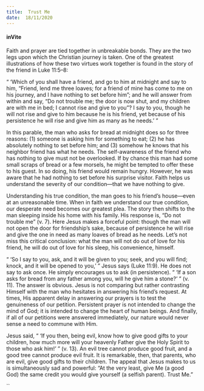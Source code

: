 ```yaml
---
title:  Trust Me
date:  18/11/2020
---
```


#### inVite

Faith and prayer are tied together in unbreakable bonds. They are the two legs upon which the Christian journey is taken. One of the greatest illustrations of how these two virtues work together is found in the story of the friend in Luke 11:5–8:

“ ‘Which of you shall have a friend, and go to him at midnight and say to him, “Friend, lend me three loaves; for a friend of mine has come to me on his journey, and I have nothing to set before him”;  and he will answer from within and say, “Do not trouble me; the door is now shut, and my children are with me in bed; I cannot rise and give to you”? I say to you, though he will not rise and give to him because he is his friend, yet because of his persistence he will rise and give him as many as he needs.’ ”

In this parable, the man who asks for bread at midnight does so for three reasons: (1) someone is asking him for something to eat; (2) he has absolutely nothing to set before him; and (3) somehow he knows that his neighbor friend has what he needs. The self-awareness of the friend who has nothing to give must not be overlooked. If by chance this man had some small scraps of bread or a few morsels, he might be tempted to offer these to his guest. In so doing, his friend would remain hungry. However, he was aware that he had nothing to set before his surprise visitor. Faith helps us understand the severity of our condition—that we have nothing to give.

Understanding his true condition, the man goes to his friend’s house—even at an unreasonable time. When in faith we understand our true condition, our desperate need becomes our greatest plea. The story then shifts to the man sleeping inside his home with his family. His response is, “Do not trouble me” (v. 7). Here Jesus makes a forceful point: though the man will not open the door for friendship’s sake, because of persistence he will rise and give the one in need as many loaves of bread as he needs. Let’s not miss this critical conclusion: what the man will not do out of love for his friend, he will do out of love for his sleep, his convenience, himself.

“ ‘So I say to you, ask, and it will be given to you; seek, and you will find; knock, and it will be opened to you,’ ” Jesus says (Luke 11:9). He does not say to ask once. He simply encourages us to ask (in persistence). “ ‘If a son asks for bread from any father among you, will he give him a stone?’ ” (v. 11). The answer is obvious. Jesus is not comparing but rather contrasting Himself with the man who hesitates in answering his friend’s request. At times, His apparent delay in answering our prayers is to test the genuineness of our petition. Persistent prayer is not intended to change the mind of God; it is intended to change the heart of human beings. And finally, if all of our petitions were answered immediately, our nature would never sense a need to commune with Him.

Jesus said, “ ‘If you then, being evil, know how to give good gifts to your children, how much more will your heavenly Father give the Holy Spirit to those who ask him!’ ” (v. 13). An evil tree cannot produce good fruit, and a good tree cannot produce evil fruit. It is remarkable, then, that parents, who are evil, give good gifts to their children. The appeal that Jesus makes to us is simultaneously sad and powerful: “At the very least, give Me (a good God) the same credit you would give yourself (a selfish parent). Trust Me.”

``